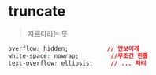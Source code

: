 # truncate

>자르다라는 뜻

```css
overflow: hidden;           // 안보이게
white-space: nowrap;         //무조건 한줄
text-overflow: ellipsis;     // ... 처리
```
